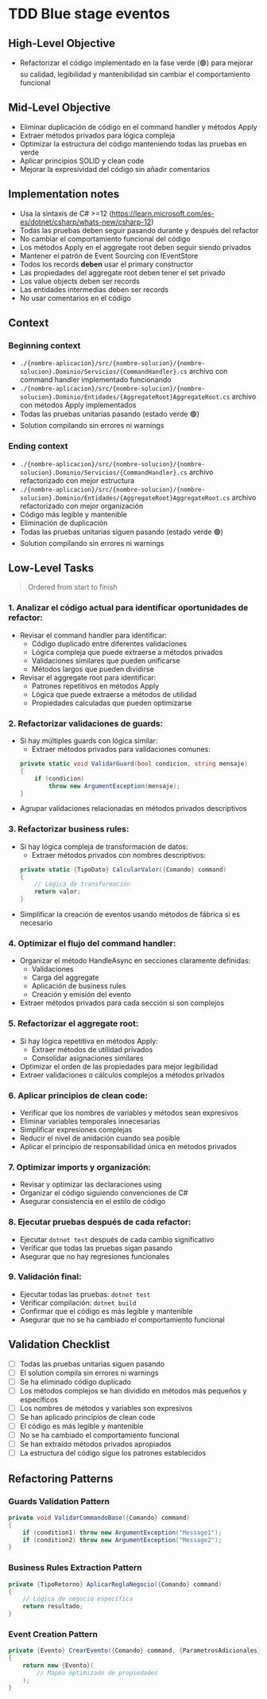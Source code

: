 # TDD Blue stage eventos

## High-Level Objective

- Refactorizar el código implementado en la fase verde (🟢) para mejorar su calidad, legibilidad y mantenibilidad sin cambiar el comportamiento funcional

## Mid-Level Objective

- Eliminar duplicación de código en el command handler y métodos Apply
- Extraer métodos privados para lógica compleja
- Optimizar la estructura del código manteniendo todas las pruebas en verde
- Aplicar principios SOLID y clean code
- Mejorar la expresividad del código sin añadir comentarios

## Implementation notes

- Usa la sintaxis de C# >=12 (https://learn.microsoft.com/es-es/dotnet/csharp/whats-new/csharp-12)
- Todas las pruebas deben seguir pasando durante y después del refactor
- No cambiar el comportamiento funcional del código
- Los métodos Apply en el aggregate root deben seguir siendo privados
- Mantener el patrón de Event Sourcing con IEventStore
- Todos los records **deben** usar el primary constructor
- Las propiedades del aggregate root deben tener el set privado
- Los value objects deben ser records
- Las entidades intermedias deben ser records
- No usar comentarios en el código

## Context

### Beginning context

- `./{nombre-aplicacion}/src/{nombre-solucion}/{nombre-solucion}.Dominio/Servicios/{CommandHandler}.cs` archivo con command handler implementado funcionando
- `./{nombre-aplicacion}/src/{nombre-solucion}/{nombre-solucion}.Dominio/Entidades/{AggregateRoot}AggregateRoot.cs` archivo con métodos Apply implementados
- Todas las pruebas unitarias pasando (estado verde 🟢)
- Solution compilando sin errores ni warnings

### Ending context

- `./{nombre-aplicacion}/src/{nombre-solucion}/{nombre-solucion}.Dominio/Servicios/{CommandHandler}.cs` archivo refactorizado con mejor estructura
- `./{nombre-aplicacion}/src/{nombre-solucion}/{nombre-solucion}.Dominio/Entidades/{AggregateRoot}AggregateRoot.cs` archivo refactorizado con mejor organización
- Código más legible y mantenible
- Eliminación de duplicación
- Todas las pruebas unitarias siguen pasando (estado verde 🟢)
- Solution compilando sin errores ni warnings

## Low-Level Tasks
> Ordered from start to finish

### 1. Analizar el código actual para identificar oportunidades de refactor:

- Revisar el command handler para identificar:
  - Código duplicado entre diferentes validaciones
  - Lógica compleja que puede extraerse a métodos privados
  - Validaciones similares que pueden unificarse
  - Métodos largos que pueden dividirse
- Revisar el aggregate root para identificar:
  - Patrones repetitivos en métodos Apply
  - Lógica que puede extraerse a métodos de utilidad
  - Propiedades calculadas que pueden optimizarse

### 2. Refactorizar validaciones de guards:

- Si hay múltiples guards con lógica similar:
  - Extraer métodos privados para validaciones comunes:
  ```c#
  private static void ValidarGuard(bool condicion, string mensaje)
  {
      if (condicion)
          throw new ArgumentException(mensaje);
  }
  ```
- Agrupar validaciones relacionadas en métodos privados descriptivos

### 3. Refactorizar business rules:

- Si hay lógica compleja de transformación de datos:
  - Extraer métodos privados con nombres descriptivos:
  ```c#
  private static {TipoDato} CalcularValor({Comando} command)
  {
      // Lógica de transformación
      return valor;
  }
  ```
- Simplificar la creación de eventos usando métodos de fábrica si es necesario

### 4. Optimizar el flujo del command handler:

- Organizar el método HandleAsync en secciones claramente definidas:
  - Validaciones
  - Carga del aggregate
  - Aplicación de business rules
  - Creación y emisión del evento
- Extraer métodos privados para cada sección si son complejos

### 5. Refactorizar el aggregate root:

- Si hay lógica repetitiva en métodos Apply:
  - Extraer métodos de utilidad privados
  - Consolidar asignaciones similares
- Optimizar el orden de las propiedades para mejor legibilidad
- Extraer validaciones o cálculos complejos a métodos privados

### 6. Aplicar principios de clean code:

- Verificar que los nombres de variables y métodos sean expresivos
- Eliminar variables temporales innecesarias
- Simplificar expresiones complejas
- Reducir el nivel de anidación cuando sea posible
- Aplicar el principio de responsabilidad única en métodos privados

### 7. Optimizar imports y organización:

- Revisar y optimizar las declaraciones using
- Organizar el código siguiendo convenciones de C#
- Asegurar consistencia en el estilo de código

### 8. Ejecutar pruebas después de cada refactor:

- Ejecutar `dotnet test` después de cada cambio significativo
- Verificar que todas las pruebas sigan pasando
- Asegurar que no hay regresiones funcionales

### 9. Validación final:

- Ejecutar todas las pruebas: `dotnet test`
- Verificar compilación: `dotnet build`
- Confirmar que el código es más legible y mantenible
- Asegurar que no se ha cambiado el comportamiento funcional

## Validation Checklist

- [ ] Todas las pruebas unitarias siguen pasando
- [ ] El solution compila sin errores ni warnings
- [ ] Se ha eliminado código duplicado
- [ ] Los métodos complejos se han dividido en métodos más pequeños y específicos
- [ ] Los nombres de métodos y variables son expresivos
- [ ] Se han aplicado principios de clean code
- [ ] El código es más legible y mantenible
- [ ] No se ha cambiado el comportamiento funcional
- [ ] Se han extraído métodos privados apropiados
- [ ] La estructura del código sigue los patrones establecidos

## Refactoring Patterns

### Guards Validation Pattern
```c#
private void ValidarCommandoBase({Comando} command)
{
    if (condition1) throw new ArgumentException("Message1");
    if (condition2) throw new ArgumentException("Message2");
}
```

### Business Rules Extraction Pattern
```c#
private {TipoRetorno} AplicarReglaNegocio({Comando} command)
{
    // Lógica de negocio específica
    return resultado;
}
```

### Event Creation Pattern
```c#
private {Evento} CrearEvento({Comando} command, {ParametrosAdicionales} params)
{
    return new {Evento}(
        // Mapeo optimizado de propiedades
    );
}
```